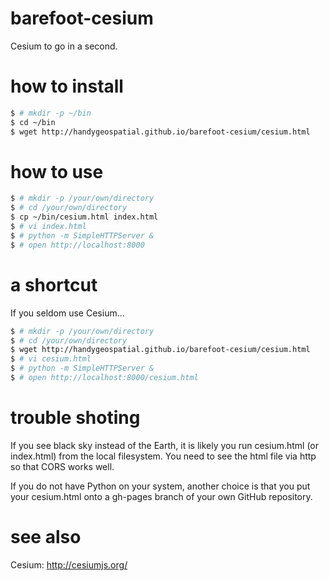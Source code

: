 # barefoot-cesium
Cesium to go in a second.

# how to install
```zsh
$ # mkdir -p ~/bin
$ cd ~/bin
$ wget http://handygeospatial.github.io/barefoot-cesium/cesium.html
```

# how to use
```zsh
$ # mkdir -p /your/own/directory
$ # cd /your/own/directory
$ cp ~/bin/cesium.html index.html
$ # vi index.html
$ # python -m SimpleHTTPServer &
$ # open http://localhost:8000
```
# a shortcut
If you seldom use Cesium...
```zsh
$ # mkdir -p /your/own/directory
$ # cd /your/own/directory
$ wget http://handygeospatial.github.io/barefoot-cesium/cesium.html
$ # vi cesium.html
$ # python -m SimpleHTTPServer &
$ # open http://localhost:8000/cesium.html
```

# trouble shoting
If you see black sky instead of the Earth, it is likely you run cesium.html (or index.html) from the local filesystem. You need to see the html file via http so that CORS works well.

If you do not have Python on your system, another choice is that you put your cesium.html onto a gh-pages branch of your own GitHub repository.

# see also
Cesium: http://cesiumjs.org/
